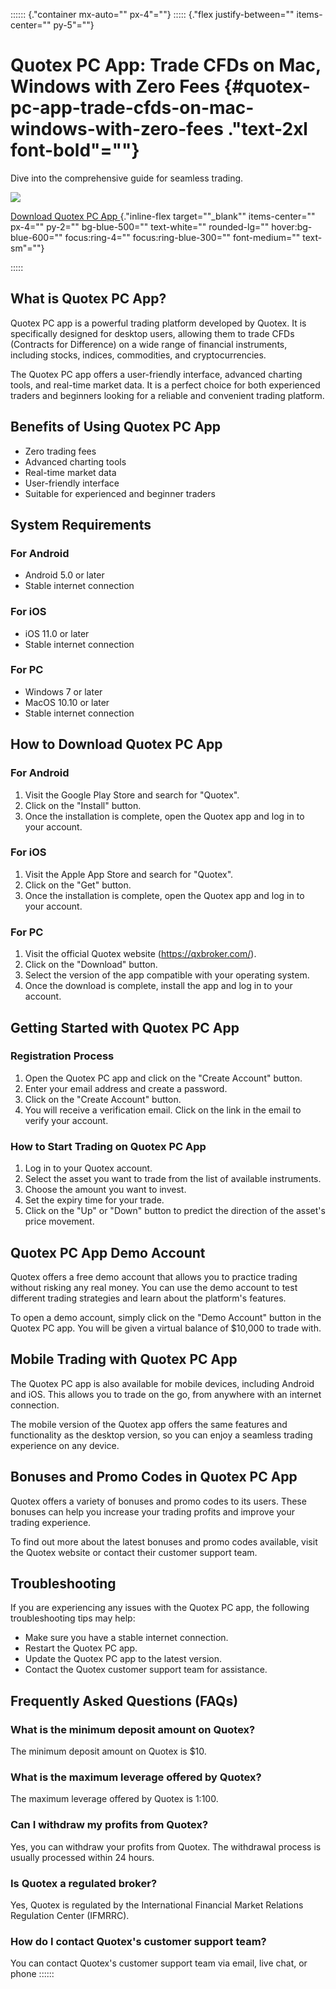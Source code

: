 :::::: {."container mx-auto="" px-4"=""}
::::: {."flex justify-between="" items-center="" py-5"=""}



# Quotex PC App: Trade CFDs on Mac, Windows with Zero Fees {#quotex-pc-app-trade-cfds-on-mac-windows-with-zero-fees ."text-2xl font-bold"=""}

Dive into the comprehensive guide for seamless trading.

[![](https://static.quotex.io/files/1_en/300_250.jpg)](https://traff.sbs/brokerqxsignupf)







[Download Quotex PC App
](\%22https://traff.sbs/quotexonelink\%22){."inline-flex
target=""_blank"" items-center="" px-4="" py-2="" bg-blue-500=""
text-white="" rounded-lg="" hover:bg-blue-600="" focus:ring-4=""
focus:ring-blue-300="" font-medium="" text-sm"=""}



:::::

## What is Quotex PC App?

Quotex PC app is a powerful trading platform developed by Quotex. It is
specifically designed for desktop users, allowing them to trade CFDs
(Contracts for Difference) on a wide range of financial instruments,
including stocks, indices, commodities, and cryptocurrencies.

The Quotex PC app offers a user-friendly interface, advanced charting
tools, and real-time market data. It is a perfect choice for both
experienced traders and beginners looking for a reliable and convenient
trading platform.

## Benefits of Using Quotex PC App

-   Zero trading fees
-   Advanced charting tools
-   Real-time market data
-   User-friendly interface
-   Suitable for experienced and beginner traders

## System Requirements

### For Android

-   Android 5.0 or later
-   Stable internet connection

### For iOS

-   iOS 11.0 or later
-   Stable internet connection

### For PC

-   Windows 7 or later
-   MacOS 10.10 or later
-   Stable internet connection

## How to Download Quotex PC App

### For Android

1.  Visit the Google Play Store and search for "Quotex".
2.  Click on the "Install" button.
3.  Once the installation is complete, open the Quotex app and log in to
    your account.

### For iOS

1.  Visit the Apple App Store and search for "Quotex".
2.  Click on the "Get" button.
3.  Once the installation is complete, open the Quotex app and log in to
    your account.

### For PC

1.  Visit the official Quotex website (https://qxbroker.com/).
2.  Click on the "Download" button.
3.  Select the version of the app compatible with your operating system.
4.  Once the download is complete, install the app and log in to your
    account.

## Getting Started with Quotex PC App

### Registration Process

1.  Open the Quotex PC app and click on the "Create Account"
    button.
2.  Enter your email address and create a password.
3.  Click on the "Create Account" button.
4.  You will receive a verification email. Click on the link in the
    email to verify your account.

### How to Start Trading on Quotex PC App

1.  Log in to your Quotex account.
2.  Select the asset you want to trade from the list of available
    instruments.
3.  Choose the amount you want to invest.
4.  Set the expiry time for your trade.
5.  Click on the "Up" or "Down" button to predict the
    direction of the asset\'s price movement.

## Quotex PC App Demo Account

Quotex offers a free demo account that allows you to practice trading
without risking any real money. You can use the demo account to test
different trading strategies and learn about the platform\'s features.

To open a demo account, simply click on the "Demo Account" button
in the Quotex PC app. You will be given a virtual balance of \$10,000 to
trade with.

## Mobile Trading with Quotex PC App

The Quotex PC app is also available for mobile devices, including
Android and iOS. This allows you to trade on the go, from anywhere with
an internet connection.

The mobile version of the Quotex app offers the same features and
functionality as the desktop version, so you can enjoy a seamless
trading experience on any device.

## Bonuses and Promo Codes in Quotex PC App

Quotex offers a variety of bonuses and promo codes to its users. These
bonuses can help you increase your trading profits and improve your
trading experience.

To find out more about the latest bonuses and promo codes available,
visit the Quotex website or contact their customer support team.

## Troubleshooting

If you are experiencing any issues with the Quotex PC app, the following
troubleshooting tips may help:

-   Make sure you have a stable internet connection.
-   Restart the Quotex PC app.
-   Update the Quotex PC app to the latest version.
-   Contact the Quotex customer support team for assistance.

## Frequently Asked Questions (FAQs)

### What is the minimum deposit amount on Quotex?

The minimum deposit amount on Quotex is \$10.

### What is the maximum leverage offered by Quotex?

The maximum leverage offered by Quotex is 1:100.

### Can I withdraw my profits from Quotex?

Yes, you can withdraw your profits from Quotex. The withdrawal process
is usually processed within 24 hours.

### Is Quotex a regulated broker?

Yes, Quotex is regulated by the International Financial Market Relations
Regulation Center (IFMRRC).

### How do I contact Quotex\'s customer support team?

You can contact Quotex\'s customer support team via email, live chat, or
phone
::::::

